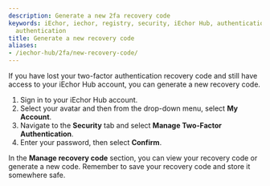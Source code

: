 ```yaml
---
description: Generate a new 2fa recovery code
keywords: iEchor, iechor, registry, security, iEchor Hub, authentication, two-factor
  authentication
title: Generate a new recovery code
aliases:
- /iechor-hub/2fa/new-recovery-code/
---
```


If you have lost your two-factor authentication recovery code and still have
access to your iEchor Hub account, you can generate a new recovery code.

1. Sign in to your iEchor Hub account. 
2. Select your avatar and then from the drop-down menu, select **My Account**.
3. Navigate to the **Security** tab and select **Manage Two-Factor Authentication**.
4. Enter your password, then select **Confirm**.

In the **Manage recovery code** section, you can view your recovery code or generate a new code. Remember to save your recovery code and store it somewhere safe.